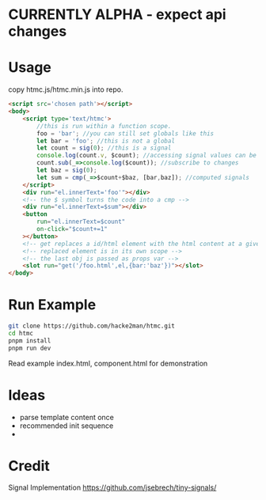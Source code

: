 # CURRENTLY ALPHA - expect api changes

# Usage
copy htmc.js/htmc.min.js into repo.
```html
<script src='chosen path'></script>
<body>
	<script type='text/htmc'>
		//this is run within a function scope.
		foo = 'bar'; //you can still set globals like this
		let bar = 'foo'; //this is not a global
		let count = sig(0); //this is a signal
		console.log(count.v, $count); //accessing signal values can be done both ways
		count.sub(_=>console.log($count)); //subscribe to changes
		let baz = sig(0);
		let sum = cmp(_=>$count+$baz, [bar,baz]); //computed signals
	</script>
	<div run="el.innerText='foo'"></div>
	<!-- the $ symbol turns the code into a cmp -->
	<div run="el.innerText=$sum"></div>
	<button
		run="el.innerText=$count"
		on-click="$count+=1"
	></button>
	<!-- get replaces a id/html element with the html content at a given path -->
	<!-- replaced element is in its own scope -->
	<!-- the last obj is passed as props var -->
	<slot run="get('/foo.html',el,{bar:'baz'})"></slot>
</body>
```

# Run Example
```sh
git clone https://github.com/hacke2man/htmc.git
cd htmc
pnpm install
pnpm run dev
```
Read example index.html, component.html for demonstration

# Ideas
- parse template content once
- recommended init sequence
-

# Credit
Signal Implementation
https://github.com/jsebrech/tiny-signals/
